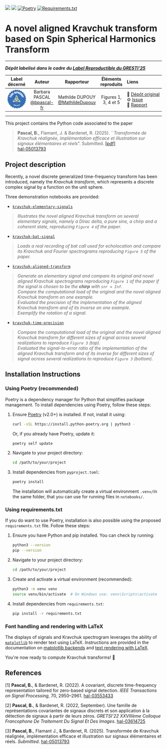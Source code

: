 [![](https://img.shields.io/badge/python-3.11+-blue.svg)](https://www.python.org/downloads/)
[![](https://img.shields.io/badge/poetry-v2.+-blue.svg)](https://python-poetry.org/)
[![Poetry](https://github.com/bpascal-fr/from-kravchuk-to-ssht/actions/workflows/install-with-poetry.yml/badge.svg?branch=main)](https://github.com/bpascal-fr/from-kravchuk-to-ssht/actions/workflows/install-with-poetry.yml)
[![Requirements.txt](https://github.com/bpascal-fr/from-kravchuk-to-ssht/actions/workflows/install-with-requirements.yml/badge.svg?branch=main)](https://github.com/bpascal-fr/from-kravchuk-to-ssht/actions/workflows/install-with-requirements.yml)

# A novel aligned Kravchuk transform based on Spin Spherical Harmonics Transform

<hr>

**_Dépôt labelisé dans le cadre du [Label Reproductible du GRESTI'25](https://gretsi.fr/colloque2025/recherche-reproductible/)_**

| Label décerné | Auteur | Rapporteur | Éléments reproduits | Liens |
|:-------------:|:------:|:----------:|:-------------------:|:------|
| ![](label_or.png) | Barbara PASCAL<br>[@bpascal-fr](https://github.com/bpascal-fr) | Mathilde DUPOUY<br>[@MathildeDupouy](https://github.com/MathildeDupouy) |  Figures 1, 3, 4 et 5 | 📌&nbsp;[Dépôt&nbsp;original](https://github.com/bpascal-fr/from-kravchuk-to-ssht)<br>⚙️&nbsp;[Issue](https://github.com/GRETSI-2025/Label-Reproductible/issues/24)<br>📝&nbsp;[Rapport](https://github.com/GRETSI-2025/Label-Reproductible/tree/main/rapports/Rapport_issue_24) |

<hr>

This project contains the Python code associated to the paper

> **Pascal, B.**, Flamant, J. & Bardenet, R. (2025). ``*Transformée de Kravchuk réalignée, implémentation efficace et illustration sur signaux élémentaires et réels*". Submitted.  [[pdf]](paper/2025-kravchuk-ssht-hal.pdf)  
>  [hal-05013793](https://hal.science/hal-05013793)

## Project description

Recently, a novel discrete generalized time-frequency transform has been introduced, namely the *Kravchuk transform*, which represents a discrete complex signal by a function on the unit sphere.

Three demonstration notebooks are provided:

- [`kravchuk-elementary-signals`](notebooks/kravchuk-elementary-signals.ipynb)

> *Illustrates the novel aligned Kravchuk transform on several elementary signals, namely a Dirac delta, a pure sine, a chirp and a coherent state, reproducing `Figure 4` of the paper.*
 
- [`kravchuk-bat-signal`](notebooks/kravchuk-bat-signal.ipynb)

> *Loads a real recording of bat call used for echolocation and compare its Kravchuk and Fourier spectrograms reproducing `Figure 5` of the paper.*

- [`kravchuk-aligned-transform`](notebooks/kravchuk-aligned-transform.ipynb)

> *Generate an elementary signal and compare its original and novel aligned Kravchuk spectrograms reproducing `Figure 1` of the paper if the signal is chosen to be the **chirp** with `snr = Inf`.  
> Compare the computational load of the original and the novel aligned Kravchuk transform on one example.  
> Evaluated the precision of the implementation of the aligned Kravchuk transform and of its inverse on one example.  
> Exemplify the rotation of a signal.*

- [`kravchuk-time-precision`](notebooks/kravchuk-time-precision.ipynb)

> *Compare the computational load of the original and the novel aligned Kravchuk transform for different sizes of signal across several realizations to reproduce  `Figure 3` (top).  
> Evaluated the signal-to-error ratio of the implementation of the aligned Kravchuk transform and of its inverse for different sizes of signal across several realizations to reproduce `Figure 3` (bottom).*

## Installation Instructions

### Using Poetry (recommended)

Poetry is a dependency manager for Python that simplifies package management. To install dependencies using Poetry, follow these steps:

1. Ensure [Poetry](https://python-poetry.org/docs/) (v2.0+) is installed. If not, install it using:
   ```sh
   curl -sSL https://install.python-poetry.org | python3 -
   ```
   Or, if you already have Poetry, update it:
   ```sh
   poetry self update
   ```

2. Navigate to your project directory:
   ```sh
   cd /path/to/your/project
   ```

3. Install dependencies from `pyproject.toml`:
   ```sh
   poetry install
   ```
   The installation will automatically create a virtual environment ``.venv/``in the same folder, that you can use for running files in ``notebooks/``.

### Using requirements.txt

If you do want to use Poetry, installation is also possible using the proposed `requirements.txt` file.
Follow these steps:

1. Ensure you have Python and pip installed. You can check by running:
   ```sh
   python3 --version
   pip --version
   ```

2. Navigate to your project directory:
   ```sh
   cd /path/to/your/project
   ```

3. Create and activate a virtual environment (recommended):
   ```sh
   python3 -m venv venv
   source venv/bin/activate  # On Windows use: venv\Scripts\activate
   ```

4. Install dependencies from `requirements.txt`:
   ```sh
   pip install -r requirements.txt
   ```

### Font handling and rendering with LaTeX

The displays of signals and Kravchuk spectrogram leverages the ability of [`matplotlib`](https://matplotlib.org/) to render text using LaTeX. Instructions are provided in the documentation on [matplotlib backends](https://matplotlib.org/stable/install/dependencies.html#optional-dependencies) and [text rendering with LaTeX](https://matplotlib.org/stable/users/explain/text/usetex.html).

You're now ready to compute Kravchuk transforms! 🚀


## References

[1] **Pascal, B.**, & Bardenet, R. (2022). A covariant, discrete time-frequency representation tailored for zero-based signal detection. *IEEE Transactions on Signal Processing*, 70, 2950–2961. [hal-03553433](https://hal.archives-ouvertes.fr/hal-03553433/document)

[2] **Pascal, B.**, & Bardenet, R. (2022, September). Une famille de représentations covariantes de signaux discrets et son application à la détection de signaux à partir de leurs zéros. *GRETSI’22 XXVIIIème Colloque Francophone De Traitement Du Signal Et Des Images*. [hal-03614725](https://hal.archives-ouvertes.fr/hal-03614725/document)

[3] **Pascal, B.**, Flamant J., & Bardenet, R. (2025). Transformée de Kravchuk réalignée, implémentation efficace et illustration sur signaux élémentaires et réels. *Submitted*. [hal-05013793](https://hal.science/hal-05013793)
